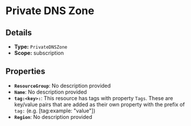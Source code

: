 # Private DNS Zone

## Details

- **Type:** `PrivateDNSZone`
- **Scope:** subscription

## Properties

- **`ResourceGroup`**: No description provided
- **`Name`**: No description provided
- **`tag:<key>:`**: This resource has tags with property `Tags`. These are key/value pairs that are
	added as their own property with the prefix of `tag:` (e.g. [tag:example: "value"]) 
- **`Region`**: No description provided
